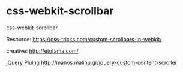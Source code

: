 # css-webkit-scrollbar
css-webkit-scrollbar

Resource:
https://css-tricks.com/custom-scrollbars-in-webkit/

creative:
http://etotama.com/

jQuery Pluing
http://manos.malihu.gr/jquery-custom-content-scroller
